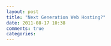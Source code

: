 ```yaml
---
layout: post
title: "Next Generation Web Hosting?"
date: 2011-08-17 10:38
comments: true
categories: 
---
```

